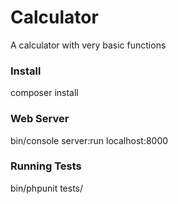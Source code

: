 # Calculator

A calculator with very basic functions

<h3>Install</h3>
composer install

<h3>Web Server</h3>
bin/console server:run localhost:8000

<h3>Running Tests</h3>
bin/phpunit tests/
